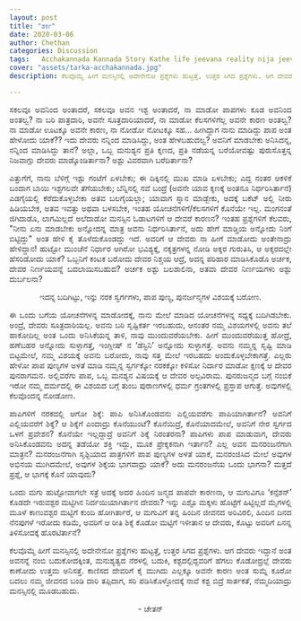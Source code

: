 ```yaml
---
layout: post
title: "ತರ್ಕ"
date: 2020-03-06
author: Chethan
categories: Discussion
tags:	Acchakannada Kannada Story Kathe life jeevana reality nija jeevana tarka prashegalu questions heaven earth vidhi
cover: "assets/tarka-acchakannada.jpg"
description: ಕೆಲವೊಮ್ಮೆ ‌ಹೀಗೆ ಮನಸ್ಸಿನಲ್ಲಿ ಅದೇನೇನೋ ಪ್ರಶ್ನೆಗಳು ಹುಟ್ಟತ್ತೆ, ಉತ್ತರ ಸಿಗದ ಪ್ರಶ್ನೆಗಳು. ಆಗ ದೇವರು ಇದ್ದಾನೆ ಅಂತ ಅವನನ್ನೆ ನಂಬಿ ಬದುಕೋದಕ್ಕಿಂದ, ಮನುಶ್ಯತ್ವದ ನೆರಳಲ್ಲಿ ಬದುಕಿ, ಕಶ್ಟದಲ್ಲಿದ್ದವರಿಗೆ ಹೆಗಲು ಕೊಡೋದ್ರಲ್ಲೆ ದೇವರು ಕಾಣೋದು ಉತ್ತಮ ಅನಿಸತ್ತೆ.

---
```


<p align ="justify">ಸಕಲವೂ ಅವನಿಂದ ಅಂತಾದರೆ, ಸಕಲವೂ ಅವನ ಇಶ್ಟ ಅಂತಾದರೆ, ನಾ ಮಾಡೋ ಪಾಪಗಳು ಕೂಡ ಅವನಿಂದ ಅಂತಲ್ವ? ನಾ ಬರಿ ಪಾತ್ರದಾರಿ, ಅವನೇ ಸೂತ್ರದಾರಿಯಾದರೆ, ನಾ ಮಾಡೋ ಕೆಲಸಗಳಿಗೆಲ್ಲ ಅವನೇ ಕಾರಣ ಅಂತಲ್ವ? ನಾ ಮಾಡೋ ಊಟಕ್ಕೂ ಅವನೇ ಕಾರಣ, ನಾ ನೋಡೋ ನೋಟಕ್ಕೂ ಸಹ... ಹೀಗಿದ್ದಾಗ ನಾನು ಮಾಡಿದ್ದು ಪಾಪ ಅಂತ ಹೇಳೋದು ಯಾಕೆ?? ಇದು ದೇವರು ನನ್ನಿಂದ ಮಾಡಿಸಿದ್ದು, ಅಂತ ಹೇಳಬಹುದಲ್ವ? ಅವನಿಗೆ ಮಾಡಬೇಕು ಅನಿಸಿದನ್ನ, ನನ್ನಿಂದ ಮಾಡಿಸಿದ್ದು ತಾನೆ? ಅಲ್ಲಾ, ಒಬ್ಬ ಮನುಶ್ಯನ ಪ್ರತಿ ಕ್ಶಣದ, ಪ್ರತಿ ನಡೆಯನ್ನ ಬರೆಯೋವಷ್ಟು ಪುರುಸೊತ್ತನ್ನ ನಿಜವಾಗ್ಲು ದೇವರು ಮಾಡ್ಕೊಂಡಿರ್ತಾನಾ? ಅಶ್ಟು ವಿವರವಾಗಿ ಬರೆದಿರ್ತಾನಾ? </p><!--more-->

<p align ="justify">ಎತ್ತುಗೆಗೆ, ನಾನು ಬೆಳಿಗ್ಗೆ ಇಶ್ಟು ಗಂಟೆಗೆ ಏಳಬೇಕು; ಈ ದಿಕ್ಕಿನಲ್ಲಿ ಮುಖ ಮಾಡಿ ಏಳಬೇಕು; ಎದ್ದ ನಂತರ ಆಕಳಿಕೆ ಬಂದಾಗ ಬಾಯಿ ಇಶ್ಟಗಲವೇ ತೆಗೆಯಬೇಕು; ಬೆನ್ನಿನಲ್ಲಿ ನವೆ ಬಂದ್ರೆ (ಅವನೇ ಯಾವ ಕ್ಶಣಕ್ಕೆ ಅಂತನೂ ನಿರ್ಧರಿಸಿರ್ತಾನೆ) ಎಡಗೈಯಲ್ಲಿ ಕೆರೆದುಕೊಳ್ಳಬೇಕಾ ಅತವ ಬಲಗೈಯಲ್ಲಾ; ಯಾವಾಗ ಸ್ನಾನ ಮಾಡ್ಬೇಕು, ಅದಕ್ಕೆ ಬಕೆಟ್ ಅಲ್ಲಿ ನೀರು ಹಿಡಿಯಬೇಕ, ಅತವ ಇವತ್ತು ಅಥವಾ ಬಳಸಬೇಕ, ಇಂತಹ ಯೋಚನೆಗಳಿಗೆ/ಕೆಲಸಗಳಿಗೆ ಕೊನೆಯೇ ಇಲ್ಲ. ಮಂಗನಂತೆ ಜಿಗಿದಾಡೊ, ಲಾಗಮಿಲ್ಲದೆ ಅಲೆದಾಡೋ ಮನಸ್ಸಿನ ಓಡಾಟಗಳಿಗೆ ಆ ದೇವರೆ ಕಾರಣನ? ಇಂತಹ ಪ್ರಶ್ನೆಗಳಿಗೆ ಕೆಲವರು, "ನೀನು ಏನು ಮಾಡಬೇಕು ಅನ್ನೋದನ್ನ ಮಾತ್ರ ಅವನು ನಿರ್ಧರಿಸಿರ್ತಾನೆ, ಅದು ಹೇಗೆ ಮಾಡ್ತಿಯ ಅನ್ನೋದು ನಿಂಗೆ ಬಿಟ್ಟಿದ್ದು" ಅಂತ ಹೇಳಿ ಕೈ ತೊಳೆದುಕೊಂಡದ್ದು ಇದೆ. ಅವರಿಗೆ ಆ ದೇವರು ನಾ ಹೀಗೆ ಮಾಡೋದು ಅಂತೇನಾದ್ರು ಹೇಳಿದ್ದಾನ! ಹುಟ್ಟೋ ಮುಂಚೆನೆ ನಿರ್ಧಾರ ಆಗಿರೋ ಭವಿಶ್ಯಕ್ಕೆ, ನಕ್ಶತ್ರಗಳನ್ನ ನೋಡಿ ಅಕ್ಶರ ಗುರುತಿಸಿ, ಆ ಅಕ್ಶರದಲ್ಲೇ ಹೆಸರಿಡೋದು ಯಾಕೆ? ಒಬ್ಬನಿಗೆ ಕಂಟಕ ಬರೋದು ದೇವರ ನಿಶ್ಚಯ ಆದ್ರೆ, ಅದನ್ನ ಪರಿಹಾರ ಮಾಡಿಸಿಕೊಡೊ ಅರ್ಚಕ, ದೇವರ ನಿರ್ಣಯವನ್ನೆ ಬದಲಾಯಿಸಬಹುದ? ಅರ್ಚಕ ಅಶ್ಟು ಬಲಶಾಲಿನಾ, ಅತವಾ ದೇವರ ನಿರ್ಣಯಗಳು ಅಶ್ಟು ದುರ್ಬಲನಾ?</p>

<p align ="center">ಇದನ್ನ ಬದಿಗಿಟ್ಟು, ಇನ್ನು ನರಕ ಸ್ವರ್ಗಗಳು, ಪಾಪ ಪುಣ್ಯ, ಪುನರ್ಜನ್ಮಗಳ ವಿಶಯಕ್ಕೆ ಬರೋಣ.</p>

<p align ="justify">ಈ ಒಂದು ಬಗೆಯ ಯೋಚನೆಗಳನ್ನ ಮಾಡೋದಕ್ಕೆ, ನಾನು ಮೇಲೆ ಮಾಡಿದ ಯೋಚನೆಗಳನ್ನ ಸಧ್ಯಕ್ಕೆ ಬದಿಗಿಡಬೇಕು. ಅಂದ್ರೆ, ದೇವರು ಸೂತ್ರದಾರಿಯಲ್ಲ. ಅವನು ಬರಿ ಸೃಷ್ಟಿಕರ್ತ ಇರಬಹುದು, ಆನಂತರ ನಮ್ಮ ವಿಶಯಗಳಲ್ಲಿ ಅವನು ತಲೆ ಹಾಕೋದಿಲ್ಲ ಅಂತ ಒಂದು ಅನಿಸಿಕೆಯನ್ನ ತಾಳಿ, ನಾವು ಮುಂದುವರೆಯಬೇಕು. ಹೀಗೆ ಮುಂದುವರೆಯುತ್ತ ಹೋದ್ರೆ, ಹಣೆಬಹರ ಅನ್ನೋದು ಸುಳ್ಳಾಗತ್ತೆ, ಇಂಗ್ಲೀಷ್ ನ ‘ಡೆಸ್ಟಿನಿ’ ಅನ್ನೋದು ಸುಳ್ಳಾಗತ್ತೆ. ಅವನು ನಮ್ಮನ್ನ ಸೃಷ್ಟಿ ಮಾಡಿ ಬಿಟ್ಟಮೇಲೆ, ನಮ್ಮ ವಿಶಯಕ್ಕೆ ಅವನು ಬರೋದು, ನಾವು ಸತ್ತ ಮೇಲೆ ಇರಬಹದು ಅಂದುಕೊಳ್ಳಬೇಕಾಗತ್ತೆ. ಎಲ್ಲರು ಹೇಳೋ ಪಾಪ ಪುಣ್ಯಗಳ ಅಳತೆ ಮಾಡಿ ನಮ್ಮನ್ನ ಸ್ವರ್ಗಕ್ಕೋ ನರಕಕ್ಕೋ ಕಳಿಸೋ ನಿರ್ದಾರ ಮಾಡೋ ಕ್ಷಣಕ್ಕೆ ಆ ದೇವರ ಪುನರಾಗಮನ. ಅಲ್ಲಿವರೆಗು ಪಾಪ, ಒಬ್ಬ ಮನಶ್ಯನ ವಿಷಯಕ್ಕೆ ಆ ದೇವರ ಅಲ್ಪವಿರಾಮ. ಪುನರುಜನ್ಮದ ಬಗ್ಗೆ ನಂಬಿಕೆ ಇರೋ ನಮ್ಮ ದರ್ಮದಲ್ಲಿ ಈ ವಿಶಯದ ಬಗ್ಗೆ ತುಂಬ ಪುರಾಣಗಳಲ್ಲಿ ಧರ್ಮ ಗ್ರಂತಗಳಲ್ಲಿ ಪ್ರಸ್ತಾಪ ಆಗುತ್ತೆ. ಅವುಗಳಲ್ಲಿ ಕೆಲವೊಂದನ್ನ ನೋಡೋಣ.</p>

<p align ="justify">ಪಾಪಿಗಳಿಗೆ ನರಕದಲ್ಲಿ ಆಗೋ ಶಿಕ್ಶೆ: ಪಾಪಿ ಅನಿಸಿಕೊಂಡವನು ಎಲ್ಲಿಯವರೆಗು ಪಾಪಿಯಾಗಿರ್ತಾನೆ? ಅವನಿಗೆ ಎಲ್ಲಿಯವರೆಗೆ ಶಿಕ್ಶೆ? ಆ ಶಿಕ್ಶೆಗೆ ಎಂದಾದ್ರು ಕೊನೆಯುಂಟೆ? ಕೊನೆಯಿದ್ರೆ, ಕೊನೆಯಾದಮೇಲೆ, ಅವನಿಗೆ ನೇರ ಸ್ವರ್ಗದ ಒಳಗೆ ಪ್ರವೇಶನ? ಕೊನೆಯೇ ಇಲ್ಲದ್ದಾದ್ರೆ ಅವನಿಗೆ ಶಿಕ್ಶೆ ನಿರಂತರನಾ? ಪಾಪಿಗಳು ಪಾಪ ಮಾಡುವಾಗ, ದೇವರು ಅನಿಸಿಕೊಂಡವನು ಅದನ್ನ ತಡೆಯೋ ಶಕ್ತಿ ಇದ್ದು, ಮೂಕ ಪ್ರೇಕ್ಶಕನಾಗಿ ಇರ್ತಾನ? ಎಲ್ಲ ಅವನ ಮನರಂಜನೆಗಾಗಿ ಮಾತ್ರನ? ಮನರಂಜನೆಗಾಗಿ ಸೃಶ್ಟಿಯಾದ ಪಾತ್ರಗಳಿಗೆ ಪಾಪ‌ ಪುಣ್ಯಗಳ ಅಳತೆ ಯಾಕೆ, ಮನರಂಜಿಸಿದ ಮೇಲೆ ಅವುಗಳ ಅಭಿನಯ ಮುಗಿದಮೇಲೆ, ಅವುಗಳ ಶಿಕ್ಶೆಯ ಭಾಗವಾದ್ರು ಯಾಕೆ? ಅದು ಮನರಂಜನೆಯ ಒಂದು ಭಾಗನಾ? ಮತ್ತದೆ ಪ್ರಶ್ನೆ, ಆ ಭಾಗಕ್ಕೆ ಕೊನೆ ಯಾವುದು?</p>

<p align ="justify">ಒಂದು ಮಗು‌ ಹುಟ್ಟೋವಾಗಲೇ ಸತ್ರೆ ಅದಕ್ಕೆ ಅದರ ಹಿಂದಿನ ಜನ್ಮದ ಪಾಪವೇ ಕಾರಣನಾ, ಆ ಮಗುವಿಗೂ ‘ಕನ್ಸೆಶನ್’ ಕೊಡದೇ ಇರುವಶ್ಟರ ಮಟ್ಟಿಗಿನ ನಿರ್ದಯಿಯಾಗಿರ್ತಾನ ದೇವರು? ಇನ್ನು ಎಶ್ಟೊ ಮಕ್ಕಳು ಹೊಟ್ಟೆಗೆ ಹಿಟ್ಟಿಲ್ಲದೆ ಮೈಗಳಲ್ಲಿ ಮೂಳೆ ಕಾಣುವಶ್ಟರ ಮಟ್ಟಿಗೆ ಕುಂದಿ ಹೋಗಿರ್ತಾರೆ, ಆ ಮಗುವಿಗೆ ತನ್ನ ಹಿಂದಿನ ಜೀವನದ ಅರಿವಿರಲಿ, ಹಿಂದಿನ ದಿನದ ನೆನಪುಗಳೆ ಇರೋದು ಕಡಿಮೆ, ಅವರಿಗೆ ಆ ರೀತಿ ಶಿಕ್ಶೆ ಕೊಡೋ ಮಟ್ಟಿಗೆ ಇಳೀತಾನ ಆ ದೇವರು, ಕೊಟ್ಟು ಅವರಿಗೆ ಏನನ್ನ ತಿಳಿಸೋದಕ್ಕೆ ಹೊರಟಿರ್ತಾನೆ?</p>

<p align ="justify">ಕೆಲವೊಮ್ಮೆ ‌ಹೀಗೆ ಮನಸ್ಸಿನಲ್ಲಿ ಅದೇನೇನೋ ಪ್ರಶ್ನೆಗಳು ಹುಟ್ಟತ್ತೆ, ಉತ್ತರ ಸಿಗದ ಪ್ರಶ್ನೆಗಳು. ಆಗ ದೇವರು ಇದ್ದಾನೆ ಅಂತ ಅವನನ್ನೆ ನಂಬಿ ಬದುಕೋದಕ್ಕಿಂತ, ಮನುಶ್ಯತ್ವದ ನೆರಳಲ್ಲಿ ಬದುಕಿ, ಕಶ್ಟದಲ್ಲಿದ್ದವರಿಗೆ ಹೆಗಲು ಕೊಡೋದ್ರಲ್ಲೆ ದೇವರು ಕಾಣೋದು ಉತ್ತಮ ಅನಿಸತ್ತೆ. ಕಾಣಿಸದ ದೇವರಿಗೆ ಕೈ ಮುಗಿದು ಎಲ್ಲಕ್ಕೂ ಅವನೇ ಕಾರಣ ಅಂತ ಸುಮ್ನೆ ಕೂರೋ ಬದಲು ನಮ್ಮ ಜೀವನದ ಬಂಡಿ ದಾರಿ ತಪ್ಪಿದಾಗ, ಸರಿ ಪಡಿಸಿಕೊಳ್ಳೋದಕ್ಕೆ ನಾವೆ ಕಶ್ಟ ಬಿದ್ರೆ  ಸಾರ್ತಕತೆ, ನೆಮ್ಮದಿಯಾದ್ರು ಮನಸ್ಸಿನಲ್ಲಿ ಮೂಡಬಹುದು.</p>

<p align ="center">- ಚೇತನ್</p>

